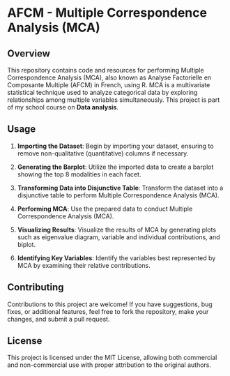 # AFCM - Multiple Correspondence Analysis (MCA)

## Overview
This repository contains code and resources for performing Multiple Correspondence Analysis (MCA), also known as Analyse Factorielle en Composante Multiple (AFCM) in French, using R. MCA is a multivariate statistical technique used to analyze categorical data by exploring relationships among multiple variables simultaneously. This project is part of my school course on **Data analysis**.

## Usage
1. **Importing the Dataset**: Begin by importing your dataset, ensuring to remove non-qualitative (quantitative) columns if necessary.

2. **Generating the Barplot**: Utilize the imported data to create a barplot showing the top 8 modalities in each facet.

3. **Transforming Data into Disjunctive Table**: Transform the dataset into a disjunctive table to perform Multiple Correspondence Analysis (MCA).

4. **Performing MCA**: Use the prepared data to conduct Multiple Correspondence Analysis (MCA).

5. **Visualizing Results**: Visualize the results of MCA by generating plots such as eigenvalue diagram, variable and individual contributions, and biplot.

6. **Identifying Key Variables**: Identify the variables best represented by MCA by examining their relative contributions.

## Contributing
Contributions to this project are welcome! If you have suggestions, bug fixes, or additional features, feel free to fork the repository, make your changes, and submit a pull request.

## License
This project is licensed under the MIT License, allowing both commercial and non-commercial use with proper attribution to the original authors.
